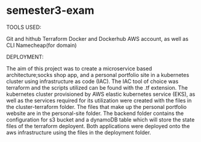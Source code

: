 # semester3-exam
TOOLS USED:

Git and hithub
Terraform
Docker and Dockerhub
AWS account, as well as CLI
Namecheap(for domain)

DEPLOYMENT:

The aim of this project was to create a microservice based architecture;socks shop app, and a personal portfolio site in a kubernetes cluster using infrastructure as code (IAC). The IAC tool of choice was terraform and the scripts utilized can be found with the .tf extension. 
The kubernetes cluster provisioned by AWS elastic kubernetes service (EKS), as well as the services required for its utilization  were created with the files in the cluster-terraform folder.
The files that make up the personal portfolio website are in the personal-site folder.
The backend folder contains the configuration for s3 bucket and a dynamoDB table which will store the state files of the terraform deployent.
Both applications were deployed onto the aws infrastructure using the files in the deployment folder.
